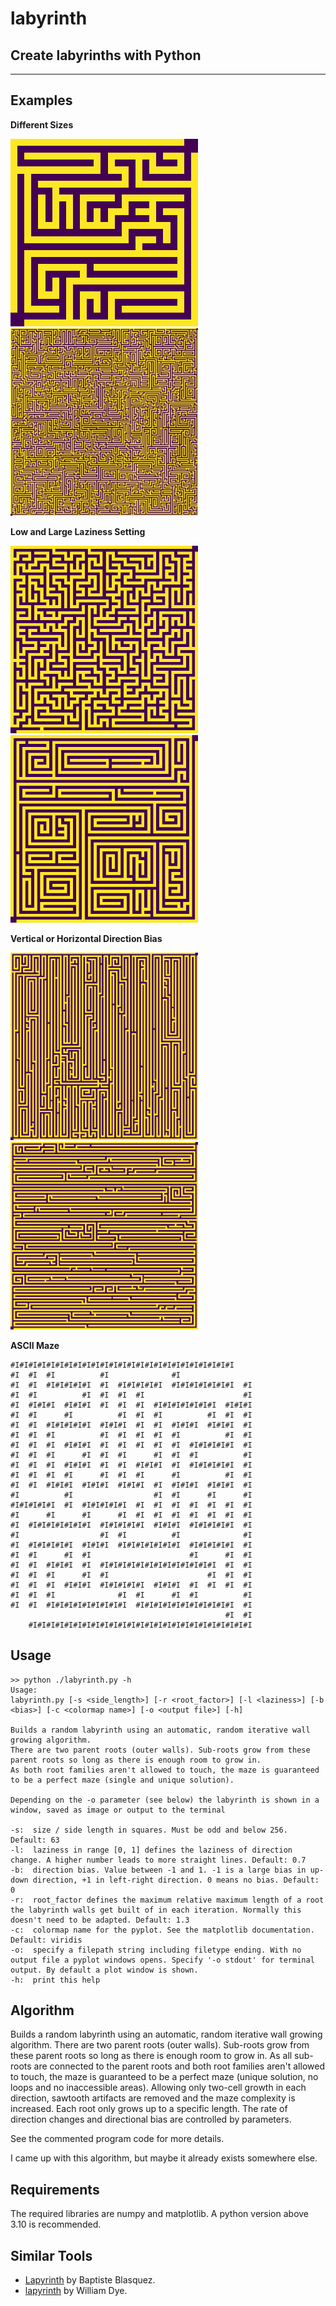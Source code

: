 # labyrinth
## Create labyrinths with Python

---

## Examples

**Different Sizes**

<img src="./examples/small.png" width="300px"></img>&nbsp;&nbsp;
<img src="./examples/large.png" width="300px"></img>

**Low and Large Laziness Setting**

<img src="./examples/lazy.png" width="300px"></img>&nbsp;&nbsp;
<img src="./examples/active.png" width="300px"></img>

**Vertical or Horizontal Direction Bias**

<img src="./examples/up-down-bias.png" width="300px"></img>&nbsp;&nbsp;
<img src="./examples/left-right-bias.png" width="300px"></img>

**ASCII Maze**

```
#I#I#I#I#I#I#I#I#I#I#I#I#I#I#I#I#I#I#I#I#I#I#I#I#I
#I  #I  #I          #I              #I
#I  #I  #I#I#I#I#I  #I  #I#I#I#I#I  #I#I#I#I#I#I#I  #I
#I  #I          #I  #I  #I  #I                      #I
#I  #I#I#I  #I#I#I  #I  #I  #I  #I#I#I#I#I#I#I  #I#I#I
#I  #I      #I          #I  #I  #I          #I  #I  #I
#I  #I  #I#I#I#I#I  #I#I#I  #I  #I  #I#I#I  #I#I#I  #I
#I  #I  #I          #I  #I  #I  #I  #I          #I  #I
#I  #I  #I  #I#I#I  #I  #I  #I  #I  #I  #I#I#I#I#I  #I
#I  #I  #I      #I  #I  #I      #I  #I  #I          #I
#I  #I  #I  #I#I#I  #I  #I  #I#I#I  #I  #I#I#I#I#I  #I
#I  #I  #I  #I      #I  #I  #I      #I          #I  #I
#I  #I  #I#I#I  #I#I#I  #I#I#I  #I  #I#I#I  #I#I#I  #I
#I          #I                  #I  #I      #I      #I
#I#I#I#I#I  #I  #I#I#I#I#I  #I  #I  #I  #I  #I  #I  #I
#I      #I      #I      #I  #I  #I  #I  #I  #I  #I  #I
#I  #I#I#I#I#I#I#I  #I#I#I#I#I  #I#I#I  #I#I#I#I#I  #I
#I                  #I  #I          #I              #I
#I  #I#I#I#I#I  #I#I#I  #I#I#I#I#I#I#I  #I#I#I#I#I  #I
#I  #I      #I  #I                      #I      #I  #I
#I  #I  #I#I#I  #I  #I#I#I#I#I#I#I#I#I#I#I#I#I  #I  #I
#I  #I  #I      #I  #I                      #I  #I  #I
#I  #I  #I  #I#I#I  #I#I#I#I#I  #I#I#I  #I  #I  #I  #I
#I  #I  #I              #I  #I      #I  #I          #I
#I  #I  #I#I#I#I#I#I#I#I#I  #I#I#I#I#I#I#I#I#I#I#I  #I
                                                #I  #I
    #I#I#I#I#I#I#I#I#I#I#I#I#I#I#I#I#I#I#I#I#I#I#I#I#I
```

## Usage

```
>> python ./labyrinth.py -h
Usage:
labyrinth.py [-s <side_length>] [-r <root_factor>] [-l <laziness>] [-b <bias>] [-c <colormap name>] [-o <output file>] [-h]

Builds a random labyrinth using an automatic, random iterative wall growing algorithm.
There are two parent roots (outer walls). Sub-roots grow from these parent roots so long as there is enough room to grow in.
As both root families aren't allowed to touch, the maze is guaranteed to be a perfect maze (single and unique solution).

Depending on the -o parameter (see below) the labyrinth is shown in a window, saved as image or output to the terminal

-s:  size / side length in squares. Must be odd and below 256. Default: 63
-l:  laziness in range [0, 1] defines the laziness of direction change. A higher number leads to more straight lines. Default: 0.7
-b:  direction bias. Value between -1 and 1. -1 is a large bias in up-down direction, +1 in left-right direction. 0 means no bias. Default: 0
-r:  root_factor defines the maximum relative maximum length of a root the labyrinth walls get built of in each iteration. Normally this doesn't need to be adapted. Default: 1.3
-c:  colormap name for the pyplot. See the matplotlib documentation. Default: viridis
-o:  specify a filepath string including filetype ending. With no output file a pyplot windows opens. Specify '-o stdout' for terminal output. By default a plot window is shown.
-h:  print this help

```

## Algorithm

Builds a random labyrinth using an automatic, random iterative wall growing algorithm.
There are two parent roots (outer walls). Sub-roots grow from these parent roots so long as there is enough room to grow in.
As all sub-roots are connected to the parent roots and both root families aren't allowed to touch, the maze is guaranteed to be a perfect maze (unique solution, no loops and no inaccessible areas).
Allowing only two-cell growth in each direction, sawtooth artifacts are removed and the maze complexity is increased.
Each root only grows up to a specific length. The rate of direction changes and directional bias are controlled by parameters.

See the commented program code for more details.

I came up with this algorithm, but maybe it already exists somewhere else.

## Requirements

The required libraries are numpy and matplotlib.
A python version above 3.10 is recommended.

## Similar Tools

* [Lapyrinth](https://github.com/Pietot/Lapyrinth) by Baptiste Blasquez.
* [lapyrinth](https://github.com/will2dye4/labyrinth) by William Dye.

